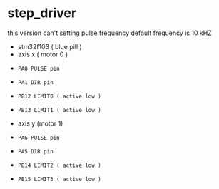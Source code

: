# step_driver
this version can't setting pulse frequency default frequency is 10 kHZ
- stm32f103 ( blue pill )
-   axis x ( motor 0 )
-     PA0 PULSE pin
-     PA1 DIR pin
-     PB12 LIMIT0 ( active low )
-     PB13 LIMIT1 ( active low )
-   axis y (motor 1)
-     PA6 PULSE pin
-     PA5 DIR pin
-     PB14 LIMIT2 ( active low )
-     PB15 LIMIT3 ( active low )
